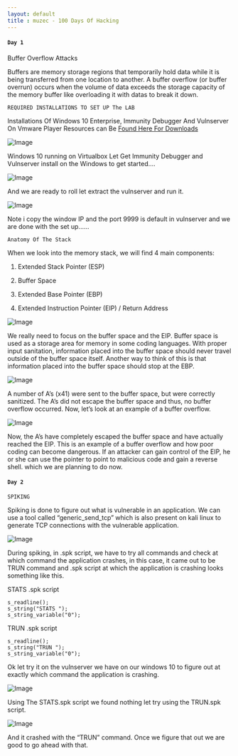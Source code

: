 ```yaml
---
layout: default
title : muzec - 100 Days Of Hacking
---
```



####  `Day 1`

Buffer Overflow Attacks

Buffers are memory storage regions that temporarily hold data while it is being transferred from one location to another. A buffer overflow (or buffer overrun) occurs when the volume of data exceeds the storage capacity of the memory buffer like overloading it with datas to break it down.

`REQUIRED INSTALLATIONS TO SET UP The LAB`

Installations Of Windows 10 Enterprise, Immunity Debugger And Vulnserver On Vmware Player Resources can Be [Found Here For Downloads](https://github.com/fr334aks/100-days-of-Hacking/blob/main/Muzec/Resources.md)

![Image](https://imgur.com/hnUCH5Q.png)

Windows 10 running on Virtualbox Let Get Immunity Debugger and Vulnserver install on the Windows to get started....

![Image](https://imgur.com/VlsWFXM.png)

And we are ready to roll let extract the vulnserver and run it.

![Image](https://imgur.com/bT4cF4X.png)

Note i copy the window IP and the port 9999 is default in vulnserver and we are done with the set up......

`Anatomy Of The Stack`

When we look into the memory stack, we will find 4 main components:

1. Extended Stack Pointer (ESP)

2. Buffer Space

3. Extended Base Pointer (EBP)

4. Extended Instruction Pointer (EIP) / Return Address

![Image](https://imgur.com/3RnwFcW.png)

We really need to focus on the buffer space and the EIP. Buffer space is used as a storage area for memory in some coding languages. With proper input sanitation, information placed into the buffer space should never travel outside of the buffer space itself. Another way to think of this is that information placed into the buffer space should stop at the EBP.

![Image](https://imgur.com/RyAxTqu.png)

A number of A’s (x41) were sent to the buffer space, but were correctly sanitized. The A’s did not escape the buffer space and thus, no buffer overflow occurred. Now, let’s look at an example of a buffer overflow.

![Image](https://imgur.com/cAAxPg7.png)

Now, the A’s have completely escaped the buffer space and have actually reached the EIP. This is an example of a buffer overflow and how poor coding can become dangerous. If an attacker can gain control of the EIP, he or she can use the pointer to point to malicious code and gain a reverse shell.  which we are planning to do now.

####  `Day 2`

`SPIKING`

Spiking is done to figure out what is vulnerable in an application. We can use a tool called “generic_send_tcp” which is also present on kali linux to generate TCP connections with the vulnerable application.

![Image](https://imgur.com/gEu1Lin.png)

During spiking, in .spk script, we have to try all commands and check at which command the application crashes, in this case, it came out to be TRUN command and .spk script at which the application is crashing looks something like this.

STATS .spk script
```
s_readline();
s_string("STATS ");
s_string_variable("0");
```

TRUN .spk script

```
s_readline();
s_string("TRUN ");
s_string_variable("0");
```
Ok let try it on the vulnserver we have on our windows 10 to figure out at exactly which command the application is crashing.

![Image](https://imgur.com/AvSkVzT.png)

Using The STATS.spk script we found nothing let try using the TRUN.spk script.

![Image](https://imgur.com/4INRd1D.png)

And it crashed with the “TRUN” command. Once we figure that out we are good to go ahead with that.
